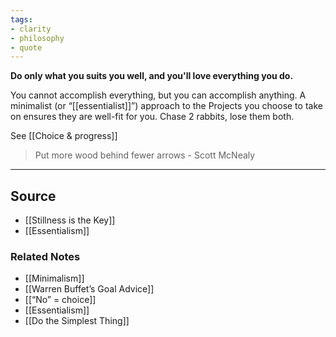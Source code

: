 ```yaml
---
tags:
- clarity
- philosophy
- quote
---
```

**Do only what you suits you well, and you'll love everything you do.**

You cannot accomplish everything, but you can accomplish anything. A minimalist (or “[[essentialist]]”) approach to the Projects you choose to take on ensures they are well-fit for you. Chase 2 rabbits, lose them both. 

See [[Choice & progress]] 

> Put more wood behind fewer arrows - Scott McNealy
> 

---

## Source
- [[Stillness is the Key]]
- [[Essentialism]]

### Related Notes
- [[Minimalism]]
- [[Warren Buffet’s Goal Advice]]
- [[“No” = choice]]
- [[Essentialism]]
- [[Do the Simplest Thing]]